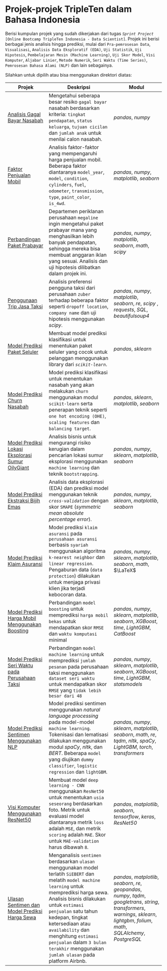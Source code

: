 # Projek-projek TripleTen dalam Bahasa Indonesia

Berisi kumpulan projek yang sudah dikerjakan dari tugas *`Sprint Project`* `[Online Bootcamp TripleTen Indonesia - Data Scientist]`. Projek ini berisi berbagai jenis analisis hingga prediksi, mulai dari `Pra-pemrosesan Data`, `Visualisasi`, `Analisis Data Eksploratif (EDA)`, `Uji Statistik`, `Uji Hipotesis`, `Pembelajaran Mesin (Machine Learning)`, `Uji Skor Model`, `Visi Komputer`, `Aljabar Linier`, `Metode Numerik`, `Seri Waktu (Time Series)`, `Pemrosesan Bahasa Alami (NLP)` dan lain sebagainya.

Silahkan untuk dipilih atau bisa menggunakan direktori diatas:

| Projek | Deskripsi | Modul |
| ------- | ------- | ------- |
| [Analisis Gagal Bayar Nasabah](https://github.com/fuadraharjo/TripleTen_IND/blob/main/Projek-01%20-%20Resiko%20Gagal%20Bayar/Analisis%20resiko%20gagal%20bayar%20-%20bank%20syariah.ipynb) | Mengetahui seberapa besar resiko `gagal bayar` nasabah berdasarkan kriteria: `tingkat pendapatan`, `status keluarga`, `tujuan cicilan` dan `jumlah anak` untuk menilai calon nasabah. | *pandas*, *numpy* |
| [Faktor Penjualan Mobil](https://github.com/fuadraharjo/TripleTen_IND/blob/main/Projek-02%20-%20Faktor%20Penjualan%20Mobil/Faktor-faktor%20yang%20mempengaruhi%20harga%20penjualan%20mobil.ipynb) | Analisis faktor-faktor yang mempengaruhi harga penjualan mobil. Beberapa faktor diantaranya `model_year`, `model`, `condition`, `cylinders`, `fuel`, `odometer`, `transmission`, `type`, `paint_color`, `is_4wd`. | *pandas*, *numpy*, *matplotlib*, *seaborn* |
| [Perbandingan Paket Prabayar](https://github.com/fuadraharjo/TripleTen_IND/blob/main/Projek-03%20-%20Perbandingan%20Paket%20Prabayar/Studi%20perbandingan%20paket%20prabayar%20surf%20dan%20ultimate.ipynb) | Departemen periklanan perusahaan `megaline` ingin mengetahui paket prabayar mana yang menghasilkan lebih banyak pendapatan, sehingga mereka bisa membuat anggaran iklan yang sesuai. Analisis dan uji hipotesis dilibatkan dalam projek ini. | *pandas*, *numpy*, *matplotlib*, *seaborn*, *math*, *scipy* |
| [Penggunaan Trip Jasa Taksi](https://github.com/fuadraharjo/TripleTen_IND/blob/main/Projek-04%20-%20Penggunaan%20Trip%20Jasa%20Taksi/Analisis%20trip%20pengguna%20jasa%20taksi.ipynb) | Analisis preferensi pengguna taksi dari perusahaan `zuber` terhadap beberapa faktor seperti `dropoff location`, `company name` dan uji hipotesis menggunakan *scipy*. | *pandas*, *numpy*, *matplotlib*, *seaborn*, *re*, *scipy* , *requests*, *SQL*, *beautifulsoup4* |
| [Model Prediksi Paket Seluler](https://github.com/fuadraharjo/TripleTen_IND/blob/main/Projek-05%20-%20Model%20Prediksi%20Paket%20Seluler/Model%20prediksi%20paket%20seluler%20pengguna%20menggunakan%20machine%20learning.ipynb) | Membuat model prediksi klasifikasi untuk menentukan paket seluler yang cocok untuk pelanggan menggunakan library dari *`scikit-learn`*. | *pandas*, *sklearn* |
| [Model Prediksi Churn Nasabah](https://github.com/fuadraharjo/TripleTen_IND/blob/main/Projek-06%20-%20Model%20Prediksi%20Churn%20Nasabah/Model%20prediksi%20churn%20nasabah%20bank%20menggunakan%20machine%20learning.ipynb) | Model prediksi klasifikasi untuk menentukan nasabah yang akan melakukan `churn` menggunakan modul `scikit-learn` serta penerapan teknik seperti `one hot encoding (OHE)`, `scaling features` dan `balancing target`. | *pandas*, *sklearn*, *matplotlib*, *seaborn* |
| [Model Prediksi Lokasi Eksplorasi Sumur OilyGiant](https://github.com/fuadraharjo/TripleTen_IND/blob/main/Projek-07%20-%20Model%20Prediksi%20Lokasi%20Sumur%20Eksplorasi/Model%20prediksi%20lokasi%20eksplorasi%20sumur%20OilyGiant%20menggunakan%20bootstrap%20dan%20machine%20learning.ipynb) | Analisis bisnis untuk mengurangi risiko kerugian dalam pencarian lokasi sumur eksplorasi menggunakan `machine learning` dan teknik `bootstrapping`. | *pandas*, *numpy*, *sklearn*, *matplotlib*, *seaborn* |
| [Model Prediksi Ekstraksi Bijih Emas](https://github.com/fuadraharjo/TripleTen_IND/blob/main/Projek-08%20-%20Model%20Prediksi%20untuk%20Ekstraksi%20Bijih%20Emas/Model%20prediksi%20untuk%20ekstraksi%20bijih%20emas.ipynb) | Analisis data eksplorasi (EDA) dan prediksi model menggunakan teknik *`cross-validation`* dengan skor `SMAPE` (*symmetric mean absolute percentage error*). | *pandas*, *numpy*, *sklearn*, *matplotlib*, *seaborn* |
| [Model Prediksi Klaim Asuransi](https://github.com/fuadraharjo/TripleTen_IND/blob/main/Projek-09%20-%20Model%20Prediksi%20Klaim%20Asuransi/Model%20prediksi%20klaim%20asuransi%20pada%20perusahaan%20asuransi%20berbasis%20syariah.ipynb) | Model prediksi `klaim asuransi` pada `perusahaan asuransi` berbasis `syariah` menggunakan algoritma `k-nearest neighbor` dan `linear regression`. Pengaburan data (`data protection`) dilakukan untuk menjaga privasi klien jika terjadi kebocoran data. | *pandas*, *numpy*, *sklearn*, *matplotlib*, *seaborn*, *math*, $\LaTeX$ |
| [Model Prediksi Harga Mobil Menggunakan Boosting](https://github.com/fuadraharjo/TripleTen_IND/blob/main/Projek-10%20-%20Prediksi%20Harga%20Mobil%20Bekas%20Menggunakan%20Boosting/Prediksi%20harga%20mobil%20bekas%20menggunakan%20teknik%20boosting%20machine%20learning.ipynb) | Perbandingan `model boosting` untuk memprediksi `harga mobil bekas` untuk mendapatkan skor `RMSE` dan `waktu komputasi` minimal | *pandas*, *numpy*, *sklearn*, *matplotlib*, *seaborn*, *XGBoost*, *time*, *LightGBM*, *CatBoost* |
| [Model Prediksi Seri Waktu pada Perusahaan Taksi](https://github.com/fuadraharjo/TripleTen_IND/blob/main/Projek-11%20-%20Model%20Prediksi%20Seri%20Waktu%20pada%20Perusahaan%20Taksi/Model%20prediksi%20seri%20waktu%20untuk%20mengetahui%20jumlah%20pesanan%20perusahaan%20taksi.ipynb) | Perbandingan `model machine learning` untuk memprediksi `jumlah pesanan` pada perusahaan taksi menggunakan `dataset seri waktu` untuk mendapatkan skor `RMSE` yang `tidak lebih besar dari 48` | *pandas*, *numpy*, *sklearn*, *matplotlib*, *seaborn*, *XGBoost*, *time*, *LightGBM*, *statsmodels* |
| [Model Prediksi Sentimen Menggunakan NLP](https://github.com/fuadraharjo/TripleTen_IND/blob/main/Projek-12%20-%20Model%20Prediksi%20Sentimen%20pada%20Ulasan%20Film%20Menggunakan%20NLP/Model%20prediksi%20sentimen%20pada%20ulasan%20film%20menggunakan%20natural%20language%20processing.ipynb) | Model prediksi sentimen menggunakan *natural language processing* pada model-model `machine learning`. Tokenisasi dan lematisasi dilakukan menggunakan modul *spaCy*, *nltk*, dan *BERT*. Beberapa `model` yang diujikan `dummy classifier`, `logistic regression` dan `lightGBM`. | *pandas*, *numpy*, *sklearn*, *matplotlib*, *seaborn*, *math*, *re*, *tqdm*, *nltk*, *spaCy*, *LightGBM*, *torch*, *transformers* |
| [Visi Komputer Menggunakan ResNet50](https://github.com/fuadraharjo/TripleTen_IND/blob/main/Projek-13%20-%20Visi%20Komputer%20ResNet50%20untuk%20Menentukan%20Usia%20Seseorang/Visi%20komputer%20ResNet50%20untuk%20menentukan%20usia%20seseorang%20di%20perusahaan%20waralaba.ipynb) | Membuat model `deep learning - CNN` menggunakan `ResNet50` untuk menentukan `usia seseorang` berdasarkan foto. Metrik untuk evaluasi model diantaranya metrik `loss` adalah `MSE`, dan metrik `scoring` adalah `MAE`. Skor untuk `MAE-validation` harus dibawah `8`. | *pandas*, *matplotlib*, *seaborn*, *tensorflow*, *keras*, *ResNet50* |
| [Ulasan Sentimen dan Model Prediksi Harga Sewa](https://github.com/fuadraharjo/TripleTen_IND/blob/main/Projek-14%20-%20%5BTugas%20Akhir%5D%20Meningkatkan%20Layanan%20dan%20Model%20Prediksi%20Harga%20pada%20Platform%20Airbnb%20Menggunakan%20AI/Tugas%20akhir.ipynb) | Menganalisis `sentimen` berdasarkan `ulasan` menggunakan model terlatih `SiEBERT` dan melatih `model machine learning` untuk memprediksi harga sewa. Analisis bisnis dilakukan untuk `estimasi penjualan` satu tahun kedepan, tingkat ketersediaan atau `availability` dan menghitung `estimasi penjualan` dalam `3 bulan terakhir` menggunakan `jumlah ulasan` pada platform Airbnb. | *pandas*, *matplotlib*, *seaborn*, *re*, *geopandas*, *numpy*, *tqdm*, *googletrans*, *string*, *transformers*, *warnings*, *sklearn*, *lightgbm*, *folium*, *math*, *SQLAlchemy*, *PostgreSQL* |